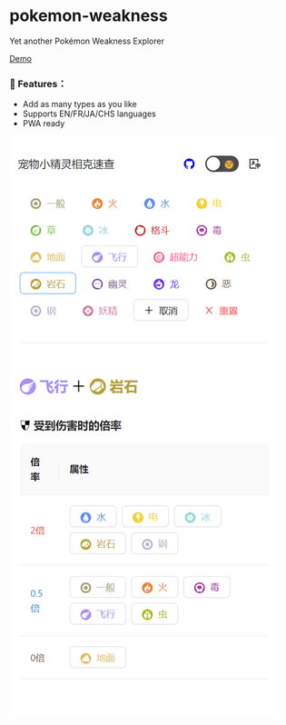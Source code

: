 # pokemon-weakness

Yet another Pokémon Weakness Explorer

[Demo](https://weakness-explorer.web.app/)

### :star2: Features：

- Add as many types as you like
- Supports EN/FR/JA/CHS languages
- PWA ready

![image-20221201193852244](./assets/image-20221201193852244.png)
